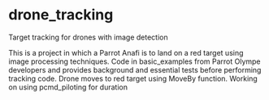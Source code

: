 # drone_tracking
Target tracking for drones with image detection

This is a project in which a Parrot Anafi is to land on a red target using image processing techniques. 
Code in basic_examples from Parrot Olympe developers and provides background and essential tests before performing tracking code. Drone moves to red target using MoveBy function. Working on using pcmd_piloting for duration 
